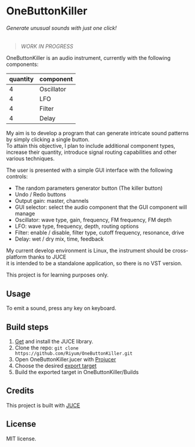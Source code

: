 # OneButtonKiller
###### Generate unusual sounds with just one click!

>*WORK IN PROGRESS*

OneButtonKiller is an audio instrument, currently with the following components:

| quantity      | component      |
| ------------- | -------------- |
| 4             | Oscillator     |
| 4             | LFO            |
| 4             | Filter         |
| 4             | Delay          |

My aim is to develop a program that can generate intricate sound patterns by simply clicking a single button.  
To attain this objective, I plan to include additional component types, increase their quantity, introduce signal routing
capabilities and other various techniques.

The user is presented with a simple GUI interface with the following controls:

- The random parameters generator button (The killer button)
- Undo / Redo buttons
- Output gain: master, channels
- GUI selector: select the audio component that the GUI component will manage
- Oscillator: wave type, gain, frequency, FM frequency, FM depth
- LFO: wave type, frequency, depth, routing options
- Filter: enable / disable, filter type, cutoff frequency, resonance, drive
- Delay: wet / dry mix, time, feedback

My current develop environment is Linux, the instrument should be cross-platform thanks to JUCE  
it is intended to be a standalone application, so there is no VST version.

This project is for learning purposes only.

## Usage
To emit a sound, press any key on keyboard.

## Build steps
1. [Get](https://juce.com/get-juce/) and install the JUCE library.
2. Clone the repo: `git clone https://github.com/Riyum/OneButtonKiller.git`
2. Open OneButtonKiller.jucer with [Projucer](https://docs.juce.com/master/tutorial_new_projucer_project.html#tutorial_new_projucer_project_open_existing_project)
3. Choose the desired [export target](https://docs.juce.com/master/tutorial_manage_projucer_project.html#tutorial_manage_projucer_project_managing_configurations)
4. Build the exported target in OneButtonKiller/Builds

## Credits
This project is built with [JUCE](https://github.com/juce-framework/JUCE)

## License
MIT license.
